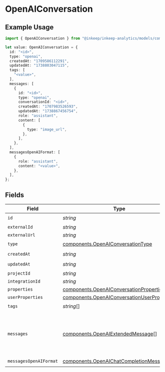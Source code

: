 # OpenAIConversation

## Example Usage

```typescript
import { OpenAIConversation } from "@inkeep/inkeep-analytics/models/components";

let value: OpenAIConversation = {
  id: "<id>",
  type: "openai",
  createdAt: "1709586112291",
  updatedAt: "1738803047115",
  tags: [
    "<value>",
  ],
  messages: [
    {
      id: "<id>",
      type: "openai",
      conversationId: "<id>",
      createdAt: "1707983526593",
      updatedAt: "1738867456754",
      role: "assistant",
      content: [
        {
          type: "image_url",
        },
      ],
    },
  ],
  messagesOpenAIFormat: [
    {
      role: "assistant",
      content: "<value>",
    },
  ],
};
```

## Fields

| Field                                                                                                      | Type                                                                                                       | Required                                                                                                   | Description                                                                                                |
| ---------------------------------------------------------------------------------------------------------- | ---------------------------------------------------------------------------------------------------------- | ---------------------------------------------------------------------------------------------------------- | ---------------------------------------------------------------------------------------------------------- |
| `id`                                                                                                       | *string*                                                                                                   | :heavy_check_mark:                                                                                         | N/A                                                                                                        |
| `externalId`                                                                                               | *string*                                                                                                   | :heavy_minus_sign:                                                                                         | N/A                                                                                                        |
| `externalUrl`                                                                                              | *string*                                                                                                   | :heavy_minus_sign:                                                                                         | N/A                                                                                                        |
| `type`                                                                                                     | [components.OpenAIConversationType](../../models/components/openaiconversationtype.md)                     | :heavy_check_mark:                                                                                         | N/A                                                                                                        |
| `createdAt`                                                                                                | *string*                                                                                                   | :heavy_check_mark:                                                                                         | N/A                                                                                                        |
| `updatedAt`                                                                                                | *string*                                                                                                   | :heavy_check_mark:                                                                                         | N/A                                                                                                        |
| `projectId`                                                                                                | *string*                                                                                                   | :heavy_minus_sign:                                                                                         | N/A                                                                                                        |
| `integrationId`                                                                                            | *string*                                                                                                   | :heavy_minus_sign:                                                                                         | N/A                                                                                                        |
| `properties`                                                                                               | [components.OpenAIConversationProperties](../../models/components/openaiconversationproperties.md)         | :heavy_minus_sign:                                                                                         | N/A                                                                                                        |
| `userProperties`                                                                                           | [components.OpenAIConversationUserProperties](../../models/components/openaiconversationuserproperties.md) | :heavy_minus_sign:                                                                                         | N/A                                                                                                        |
| `tags`                                                                                                     | *string*[]                                                                                                 | :heavy_check_mark:                                                                                         | N/A                                                                                                        |
| `messages`                                                                                                 | [components.OpenAIExtendedMessage](../../models/components/openaiextendedmessage.md)[]                     | :heavy_check_mark:                                                                                         | The messages in the conversation. Must be at least one message.                                            |
| `messagesOpenAIFormat`                                                                                     | [components.OpenAIChatCompletionMessage](../../models/components/openaichatcompletionmessage.md)[]         | :heavy_check_mark:                                                                                         | N/A                                                                                                        |